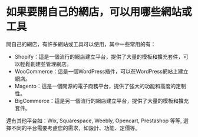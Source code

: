 # 如果要開自己的網店，可以用哪些網站或工具

開自己的網店，有許多網站或工具可以使用，其中一些常用的有：

* Shopify：這是一個流行的網店建立平台，提供了大量的模板和擴充套件，可以輕鬆創建並管理網店。
* WooCommerce：這是一個WordPress插件，可以在WordPress網站上建立網店。
* Magento：這是一個開源的電子商務平台，提供了強大的功能和高度的定制性。
* BigCommerce：這是另一個流行的網店建立平台，提供了大量的模板和擴充套件。

還有其他平台如：Wix, Squarespace, Weebly, Opencart, Prestashop 等等, 選擇不同的平台需要考慮您的需求，如設計、功能、定價等。

